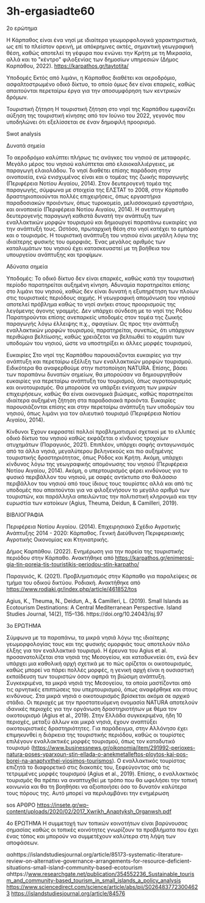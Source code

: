 # 3h-ergasiadte60

2ο ερώτημα

Η Κάρπαθος είναι ένα νησί με ιδιαίτερα γεωμορφολογικά χαρακτηριστικά, ως επί το πλείστον ορεινή, με απόκρημνες ακτές, σημαντική γεωγραφική θέση, καθώς αποτελεί τη γέφυρα που ενώνει την Κρήτη με τη Μικρασία, αλλά και το "κέντρο" φιλοξενίας των δημοσίων υπηρεσιών (Δήμος Καρπάθου, 2022).
https://karpathos.gr/taytotita/

Υποδομές 
Εκτός από λιμάνι, η Κάρπαθος διαθέτει και αεροδρόμιο, ασφαλτοστρωμένο οδικό δίκτυο, το οποίο όμως δεν είναι επαρκές, καθώς απαιτούνται περεταίρω έργα για την αποσυμφόρηση των κεντρικών δρόμων.

Τουριστική ζήτηση
Η τουριστική ζήτηση στο νησί της Καρπάθου εμφανίζει αύξηση της τουριστική κίνησης από τον Ιούνιο του 2022, γεγονός που υποδηλώνει ότι εξελίσσεται σε έναν δημοφιλή προορισμό.


Swot analysis

Δυνατά σημεία 

Το αεροδρόμιο καλύπτει πλήρως τις ανάγκες του νησιού σε μεταφορές. Μεγάλο μέρος του νησιού καλύπτεται από ελαιοκαλλιέργειες, με παραγωγή ελαιολάδου. Το νησί διαθέτει επίσης παράδοση στην οινοποιεία, ενώ ενισχυμένος είναι και ο τομέας της ζωικής παραγωγής (Περιφέρεια Νοτίου Αιγαίου, 2014).
Στον δευτερογενή τομέα της παραγωγής, σύμφωνα με στοιχεία της ΕΛΣΤΑΤ το 2008, στην Κάρπαθο δραστηριοποιούνται πολλές επιχειρήσεις, όπως εργαστήρια παραδοσιακών προιόντων, όπως τυροκομείο, μελισσοκομικό εργαστήριο, και οινοποιείο (Περιφέρεια Νοτίου Αιγαίου, 2014). Η ανεπτυγμένη δευτερογενής παραγωγή καθιστά δυνατή την ανάπτυξη των εναλλακτικών μορφών τουρισμού και δημιουργεί παραπάνω ευκαιρίες για την ανάπτυξή τους.
Ωστόσο, πρωταρχική θέση στο νησί κατέχει το εμπόριο και ο τουρισμός. Η τουριστική ανάπτυξη του νησιού είναι μεγάλη λόγω της ιδιαίτερης φυσικής του ομορφιάς. Ένας μεγάλος αριθμός των καταλυμάτων του νησιού έχει κατασκευαστεί με τη βοήθεια του υπουργείου ανάπτυξης και τροφίμων.


Αδύνατα σημεία 

Υποδομές: Το οδικό δίκτυο δεν είναι επαρκές, καθώς κατά την τουριστική περίοδο παρατηρείται αυξημένη κίνηση. Αδυναμία παρατηρείται επίσης στο λιμάνι του νησιού, καθώς δεν είναι δυνατή η εξυπηρέτηση των πλοίων στις τουριστικές περιόδους αιχμής. 
Η γεωγραφική απομόνωση του νησιού αποτελεί πρόβλημα καθώς το νησί ανήκει στους προορισμούς της λεγόμενης άγονης γραμμής. Δεν υπάρχει σύνδεση με το νησί της Ρόδου 
Παρατηρούνται επίσης ανεπαρκείς υποδομές στον τομέα της ζωικής παραγωγής λόγω έλλειψης π.χ., σφαγείων. Ως προς την ανάπτυξη εναλλακτικών μορφών τουρισμού, παρατηρείται, συνεπώς, ότι υπάρχουν περιθώρια βελτίωσης, καθώς χρειάζεται να βελτιωθεί το κομμάτι των υποδομών του νησιού, ώστε να υποστηρίξει κι άλλες μορφές τουρισμού, 



Ευκαιρίες
Στο νησί της Καρπάθου παρουσιάζονται ευκαιρίες για την ανάπτυξη και περεταίρω εξέλιξη των εναλλακτικών μορφών τουρισμού. Ειδικότερα θα αναφερθούμε στην πιστοποίηση NATURA. Επίσης, βάσει των παραπάνω δυνατών σημείων, θα μπορούσαν να δημιουργηθούν ευκαιρίες για περεταίρω ανάπτυξη του τουρισμού, όπως αγροτουρισμός και οινοτουρισμός. Θα μπορούσε να υπάρξει ενίσχυση των μικρών επιχειρήσεων, καθώς θα είναι οικονομικά βιώσιμες, καθώς παρατηρείται ιδιαίτερα αυξημένη ζήτηση στα παραδοσιακά προιόντα. Ευκαιρίες παρουσιάζονται επίσης και στην περεταίρω ανάπτυξη των υποδομών του νησιού, όπως λιμάνι για τον αλιευτικό τουρισμό (Περιφέρεια Νοτίου Αιγαίου, 2014).

Κίνδυνοι 
Έχουν εκφραστεί πολλοί προβληματισμοί σχετικοί με το ελλιπές οδικό δίκτυο του νησιού καθώς εκφάζεται ο κίνδυνος τροχαίων ατυχημάτων (Παραγυιός, 2021). Επιπλέον, υπάρχει σαφής ανταγωνισμός από τα άλλα νησιά, μεγαλύτερου βεληνεκούς και πιο αυξημένης τουριστικής δραστηριότητας, όπως Ρόδος και Κρήτη. Ακόμη, υπάρχει κίνδυνος λόγω της γεωγραφικής απομόνωσης του νησιού (Περιφέρεια Νοτίου Αιγαίου, 2014). Ακόμη, ο υπερτουρισμός φέρει κινδύνους για το φυσικό περιβάλλον του νησιού,  με σαφές αντίκτυπο στο θαλάσσιο περιβάλλον του νησιού από τους ίδιους τους τουρίστες αλλά και από τις υποδομές που απαιτούνται για να φιλοξενήσουν το μεγάλο αριθμό των τουριστών, και παράλληλα απειλώντας την πολιτιστική κληρονμιά και την ευρωστία των κατοίκων (Agius, Theuma, Deidun, & Camilleri, 2019).


ΒΙΒΛΙΟΓΡΑΦΙΑ

Περιφέρεια Νοτίου Αιγαίου. (2014). Επιχειρησιακό Σχέδιο Αγροτικής Ανάπτυξης 2014 - 2020: Κάρπαθος. Γενική Διεύθυνση Περιφερειακής Αγροτικής Οικονομίας και Κτηνιατρικής.

Δήμος Καρπάθου. (2022). Ενημέρωση για την πορεία της τουριστικής περιόδου στην Κάρπαθο. Ανακτήθηκε από https://karpathos.gr/enimerosi-gia-tin-poreia-tis-touristikis-periodou-stin-karpatho/

Παραγυιός, Κ. (2021). Προβληματισμός στην Κάρπαθο για παραλείψεις σε τμήμα του οδικού δικτύου. Ροδιακή. Ανακτήθηκε από https://www.rodiaki.gr/index.php/article/461852/tos

Agius, K., Theuma, N., Deidun, A., & Camilleri, L. (2019). Small Islands as Ecotourism Destinations: A Central Mediterranean Perspective. Island Studies Journal, 14(2), 115–136. https:/​/​doi.org/​10.24043/​isj.97


3o ΕΡΩΤΗΜΑ

Σύμφωνα με τα παραπάνω, τα μικρά νησιά λόγω της ιδιαίτερης γεωμορφολογίας τους και της φυσικής ομορφιάς τους αποτελούν πόλο έλξης για τον εναλλακτικό τουρισμό. Η έρευνα του Agius et al. προσανατολίζεται στα νησιά της Μεσογείου, και καταδυκνείει ότι, ενώ δεν υπάρχει μια καθολική αρχή σχετικά με το πώς ορίζεται οι οικοτουρισμός, καθώς μπορεί να πάρει πολλές μορφές, η γενική αρχή είναι η ουσιαστική εκπαίδευση των τουριστών όσον αφπρά τη βιώσιμη ανάπτυξη. Συγκεκριμένα, τα μικρά νησιά της Μεσογείου, τα οποία μαστίζονται από τις αρνητικές επιπτώσεις του υπερτουρισμού, όπως αναφέρθηκε και στους κινδύνους. Στα μικρά νησιά ο οικοτουρισμός βρίσκεται ακόμα σε αρχικό στάδιο. Οι περιοχές με την προστατευόμενη ονομασία NATURA αποτελούν ιδανικές περιοχές για την οργάνωση δραστηριοτήτων με θέμα τον οικοτουρισμό (Agius et al., 2019). Στην Ελλάδα συγκεκριμένα, ήδη 10 περιοχές, μεταξύ άλλων και μικρά νησιά, έχουν αναπτύξει οικοτουριστικές δραστηριότητες. Για παράδειγμα, στην Αλλόνησο έχει επιμηκυνθεί η διάρκεια της τουριστικής περιόδου, καθώς οι τουρίστες επιλέγουν εναλλακτικές μορφές τουρισμού, όπως τον καταδυτικό τουρισμό (https://www.businessnews.gr/oikonomia/item/291992-perioxes-natura-poses-yparxoun-stin-ellada-o-anekmetalleftos-ploytos-kai-pos-borei-na-anaptyxthei-viosimos-tourismos).
Ο εναλλακτικός τουρίστας επιζητά το διαφορετικό στις διακοπές του, ξεφεύγοντας από τις τετριμμένες μορφές τουρισμού (Agius et al., 2019).
Επίσης, ο εναλλακτικός τουρισμός θα πρέπει να αναπτυχθεί με τρόπο που θα ωφελήσει την τοπική κοινωνία και θα τη βοηθήσει να αξιοποιήσει όσο το δυνατόν καλύτερα τους πόρους της. Αυτό μπορεί να περιλαμβάνει την ενημέρωση 

sos ΑΡΘΡΟ https://insete.gr/wp-content/uploads/2020/02/2017_Xwrikh_Anaptyksh_Organwsh.pdf

4o ΕΡΩΤΗΜΑ
Η συμμετοχή των τοπικών κοινοτήτων είναι βαρύνουσας σημασίας καθώς οι τοπικές κοινότητες γνωρίζουν τα προβλήματα που έχει ένας τόπος και μπορούν να συμμετέχουν καλύτερα στη λήψη των αποφάσεων.

ααhttps://islandstudiesjournal.org/article/85173-systematic-literature-review-on-alternative-governance-arrangements-for-resource-deficient-situations-small-island-community-based-ecotourism
αhttps://www.researchgate.net/publication/354552236_Sustainable_tourism_and_community-based_tourism_in_small_islands_a_policy_analysis
https://www.sciencedirect.com/science/article/abs/pii/S0264837723004623
https://islandstudiesjournal.org/article/84576


